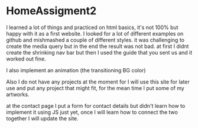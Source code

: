 ﻿# HomeAssigment2
I learned a lot of things and practiced on html basics, it's not 100% but happy with it as a first website.
I looked for a lot of different examples on github and mishmashed a couple of different styles.
it was challenging to create the media query but in the end the result was not bad.
at first I didnt create the shrinking nav bar but then I used the guide that you sent us and it worked out fine.

I also implement an animation (the transitioning BG color)

Also I do not have any projects at the moment for I will use this site for later use and put any project that might fit,
for the mean time I put some of my artworks.

at the contact page I put a form for contact details but didn't learn how to implement it using JS just yet, once I will learn how to connect the two together I will update the site.

